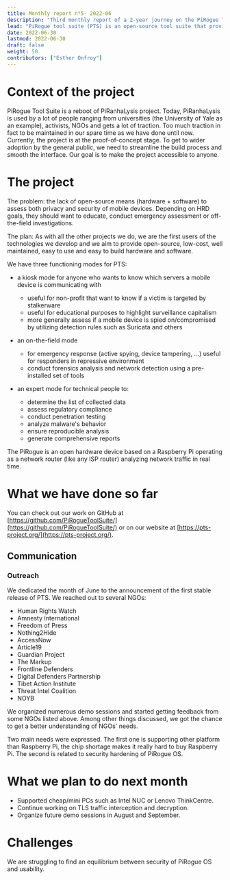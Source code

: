 ```yaml
---
title: Monthly report n⁰5- 2022-06
description: "Third monthly report of a 2-year journey on the PiRogue Tool Suite project"
lead: "PiRogue tool suite (PTS) is an open-source tool suite that provides a comprehensive mobile forensic and network traffic analysis platform."
date: 2022-06-30
lastmod: 2022-06-30
draft: false
weight: 50
contributors: ["Esther Onfroy"]
---
```


# Context of the project
PiRogue Tool Suite is a reboot of PiRanhaLysis project. Today, PiRanhaLysis is used by a lot of people ranging from universities (the University of Yale as an example), activists, NGOs and gets a lot of traction. Too much traction in fact to be maintained in our spare time as we have done until now. Currently, the project is at the proof-of-concept stage. To get to wider adoption by the general public, we need to streamline the build process and smooth the interface. Our goal is to make the project accessible to anyone.

# The project
The problem: the lack of open-source means (hardware + software) to assess both privacy and security of mobile devices. Depending on HRD goals, they should want to educate, conduct emergency assessment or off-the-field investigations.

The plan: As with all the other projects we do, we are the first users of the technologies we develop and we aim to provide open-source, low-cost, well maintained, easy to use and easy to build hardware and software. 

We have three functioning modes for PTS:

- a kiosk mode for anyone who wants to know which servers a mobile device is communicating with
  - useful for non-profit that want to know if a victim is targeted by stalkerware
  - useful for educational purposes to highlight surveillance capitalism
  - more generally assess if a mobile device is spied on/compromised by utilizing detection rules such as Suricata and others

- an on-the-field mode
  - for emergency response (active spying, device tampering, ...) useful for responders in repressive environment
  - conduct forensics analysis and network detection using a pre-installed set of tools

- an expert mode for technical people to:
  - determine the list of collected data
  - assess regulatory compliance
  - conduct penetration testing 
  - analyze malware's behavior
  - ensure reproducible analysis
  - generate comprehensive reports

The PiRogue is an open hardware device based on a Raspberry Pi operating as a network router (like any ISP router) analyzing network traffic in real time. 

# What we have done so far
You can check out our work on GitHub at [https://github.com/PiRogueToolSuite/](https://github.com/PiRogueToolSuite/) or on our website at [https://pts-project.org/](https://pts-project.org/).

## Communication

### Outreach
We dedicated the month of June to the announcement of the first stable release of PTS. We reached out to several NGOs:

* Human Rights Watch
* Amnesty International
* Freedom of Press
* Nothing2Hide
* AccessNow
* Article19
* Guardian Project
* The Markup
* Frontline Defenders
* Digital Defenders Partnership
* Tibet Action Institute
* Threat Intel Coalition
* NOYB

We organized numerous demo sessions and started getting feedback from some NGOs listed above. Among other things discussed, we got the chance to get a better understanding of NGOs' needs. 

Two main needs were expressed. The first one is supporting other platform than Raspberry Pi, the chip shortage makes it really hard to buy Raspberry Pi. The second is related to security hardening of PiRogue OS.


# What we plan to do next month
- Supported cheap/mini PCs such as Intel NUC or Lenovo ThinkCentre. 
- Continue working on TLS traffic interception and decryption.
- Organize future demo sessions in August and September.

# Challenges
We are struggling to find an equilibrium between security of PiRogue OS and usability.
